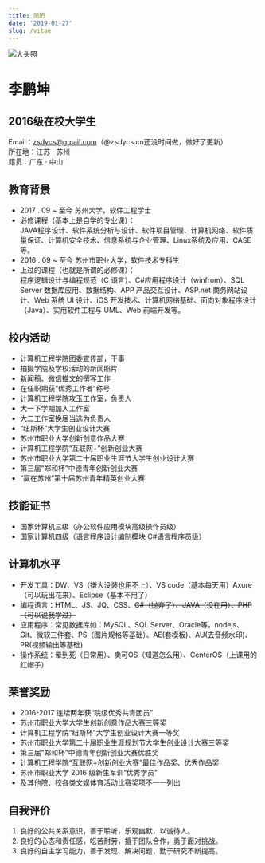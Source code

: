 ```yaml
---
title: 简历
date: '2019-01-27'
slug: /vitae
---
```


![大头照](/images/vitae.png)
# 李鹏坤  
## 2016级在校大学生  
Email：zsdycs@gmail.com（@zsdycs.cn还没时间做，做好了更新）  
所在地：江苏 · 苏州  
籍贯：广东 · 中山
## 教育背景
- 2017 . 09 ~ 至今 苏州大学，软件工程学士  
 - 必修课程（基本上是自学的专业课）：   
JAVA程序设计、软件系统分析与设计、软件项目管理、计算机网络、软件质量保证、计算机安全技术、信息系统与企业管理、Linux系统及应用、CASE等。
- 2016 . 09 ~ 至今 苏州市职业大学，软件技术专科生  
 - 上过的课程（也就是所谓的必修课）：  
程序逻辑设计与编程规范（C 语言）、C#应用程序设计（winfrom）、SQL Server 数据库应用、数据结构、APP 产品交互设计、ASP.net 商务网站设计、Web 系统 UI 设计、iOS 开发技术、计算机网络基础、面向对象程序设计（Java）、实用软件工程与 UML、Web 前端开发等。  


## 校内活动
- 计算机工程学院团委宣传部，干事  
 - 拍摄学院及学校活动的新闻照片
 - 新闻稿、微信推文的撰写工作
 - 在任职期获“优秀工作者”称号  
- 计算机工程学院攻玉工作室，负责人  
 - 大一下学期加入工作室
 - 大二工作室换届当选为负责人
 - “纽斯杯”大学生创业设计大赛
 - 苏州市职业大学创新创意作品大赛
 - 计算机工程学院“互联网+”创新创业大赛
 - 苏州市职业大学第二十届职业生涯节大学生创业设计大赛
 - 第三届“郑和杯”中德青年创新创业大赛
 - “赢在苏州”第十届苏州青年精英创业大赛

## 技能证书
- 国家计算机三级（办公软件应用模块高级操作员级）
- 国家计算机四级（语言程序设计编制模块 C#语言程序员级）

## 计算机水平
- 开发工具：DW、VS（嫌大没装也用不上）、VS code（基本每天用）Axure（可以玩出花来）、Eclipse（基本不用了）
- 编程语言：HTML、JS、JQ、CSS、~~C#（抛弃了）、JAVA（没在用）、PHP（可以说我学过）~~
- 应用程序：常见数据库如：MySQL、SQL Server、Oracle等，nodejs、Git、微软三件套、PS（图片规格等基础）、AE(套模板)、AU(去音频水印)、PR(视频输出等基础)
- 操作系统：晕到死（日常用）、卖可OS（知道怎么用）、CenterOS（上课用的红帽子）

## 荣誉奖励

- 2016-2017 连续两年获“院级优秀共青团员”
- 苏州市职业大学大学生创新创意作品大赛三等奖
- 计算机工程学院“纽斯杯”大学生创业设计大赛一等奖
- 苏州市职业大学第二十届职业生涯规划节大学生创业设计大赛三等奖
- 第三届“郑和杯”中德青年创新创业大赛优胜奖
- 计算机工程学院“互联网+创新创业大赛”最佳作品奖、优秀作品奖
- 苏州市职业大学 2016 级新生军训“优秀学员”
- 及其他院、校各类文娱体育活动比赛奖项不一一列出

## 自我评价

1. 良好的公共关系意识，善于聆听，乐观幽默，以诚待人。
1. 良好的心态和责任感，吃苦耐劳，擅于团队合作，勇于面对挑战。
1. 良好的自主学习能力，善于发现、解决问题，勤于研究不断提高。



